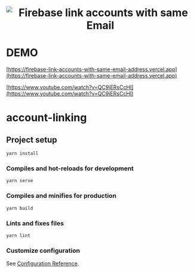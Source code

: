 <h1 align="center">
   <img alt="Firebase link accounts with same Email" src="https://lh5.googleusercontent.com/xiwbQaZel_Vai7LsEto7q4b_YMA_5FkMxUy8k33zbg6gwAO9mWApQFsfJxt6vI7_V_-7qpFWl_KFdGzH28X4=w1024-h625"/>
</h1>

# DEMO

[https://firebase-link-accounts-with-same-email-address.vercel.app](https://firebase-link-accounts-with-same-email-address.vercel.app)

[https://www.youtube.com/watch?v=QC9iERsCcHI](https://www.youtube.com/watch?v=QC9iERsCcHI)



# account-linking

## Project setup
```
yarn install
```

### Compiles and hot-reloads for development
```
yarn serve
```

### Compiles and minifies for production
```
yarn build
```

### Lints and fixes files
```
yarn lint
```

### Customize configuration
See [Configuration Reference](https://cli.vuejs.org/config/).
